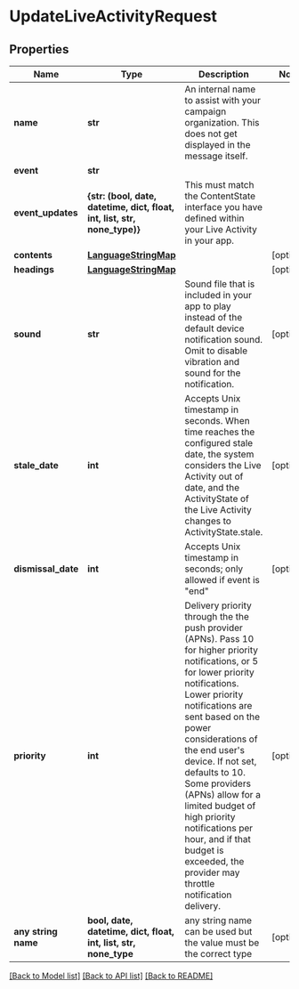 # UpdateLiveActivityRequest


## Properties
Name | Type | Description | Notes
------------ | ------------- | ------------- | -------------
**name** | **str** | An internal name to assist with your campaign organization. This does not get displayed in the message itself. | 
**event** | **str** |  | 
**event_updates** | **{str: (bool, date, datetime, dict, float, int, list, str, none_type)}** | This must match the ContentState interface you have defined within your Live Activity in your app. | 
**contents** | [**LanguageStringMap**](LanguageStringMap.md) |  | [optional] 
**headings** | [**LanguageStringMap**](LanguageStringMap.md) |  | [optional] 
**sound** | **str** | Sound file that is included in your app to play instead of the default device notification sound. Omit to disable vibration and sound for the notification. | [optional] 
**stale_date** | **int** | Accepts Unix timestamp in seconds. When time reaches the configured stale date, the system considers the Live Activity out of date, and the ActivityState of the Live Activity changes to ActivityState.stale. | [optional] 
**dismissal_date** | **int** | Accepts Unix timestamp in seconds; only allowed if event is \"end\" | [optional] 
**priority** | **int** | Delivery priority through the the push provider (APNs). Pass 10 for higher priority notifications, or 5 for lower priority notifications. Lower priority notifications are sent based on the power considerations of the end user's device. If not set, defaults to 10. Some providers (APNs) allow for a limited budget of high priority notifications per hour, and if that budget is exceeded, the provider may throttle notification delivery. | [optional] 
**any string name** | **bool, date, datetime, dict, float, int, list, str, none_type** | any string name can be used but the value must be the correct type | [optional]

[[Back to Model list]](../README.md#documentation-for-models) [[Back to API list]](../README.md#documentation-for-api-endpoints) [[Back to README]](../README.md)



